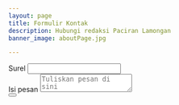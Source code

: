 ```yaml
---
layout: page
title: Formulir Kontak
description: Hubungi redaksi Paciran Lamongan
banner_image: aboutPage.jpg

---
```

<form action="https://formspree.io/kontak@paciran.com" method="POST">
  <input type="hidden" name="_format" value="plain"/>
  <input type="hidden" name="_subject" value="Halaman Kontak Penulis"/>
  <input type="hidden" name="_next" value="https://www.paciran.com/images/posts/aboutPage.jpg" />
  <div class="form-group">
  <label for="email">Surel</label>
  <input id="email" class="form-control" type="email" name="_replyto" palceholder="email@example.com" />
  </div>
  <div class="form-group">
  <label for="content">Isi pesan</label>
  <textarea id="content" class="form-control" name="_body" row="4" placeholder="Tuliskan pesan di sini"></textarea>
  </div>
  <button class="btn btn-primart" type="submit" value="Kirim Pesan"/>
</form>
